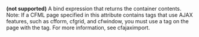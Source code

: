 **(not supported)** 
A bind expression that returns the container contents. Note: If a CFML page specified in this attribute contains tags that use AJAX features, such as cfform, cfgrid, and cfwindow, you must use a tag on the page with the tag. For more information, see cfajaximport.